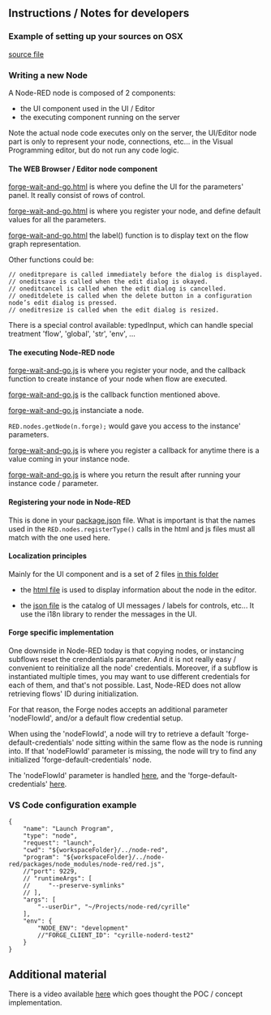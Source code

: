 
## Instructions / Notes for developers

### Example of setting up your sources on OSX

[source file](setup)

### Writing a new Node

A Node-RED node is composed of 2 components:

- the UI component used in the UI / Editor
- the executing component running on the server

Note the actual node code executes only on the server, the UI/Editor node part is only to represent your node, connections, etc... in the Visual Programming editor, but do not run any code logic.


#### The WEB Browser / Editor node component

[forge-wait-and-go.html](../forge-wait-and-go.html#L24) is where you define the UI for the parameters' panel. It really consist of rows of control.

[forge-wait-and-go.html](../forge-wait-and-go.html#L42) is where you register your node, and define default values for all the parameters.

[forge-wait-and-go.html](../forge-wait-and-go.html#L60) the label() function is to display text on the flow graph representation.

Other functions could be:

	// oneditprepare is called immediately before the dialog is displayed.
	// oneditsave is called when the edit dialog is okayed.
	// oneditcancel is called when the edit dialog is cancelled.
	// oneditdelete is called when the delete button in a configuration node’s edit dialog is pressed.
	// oneditresize is called when the edit dialog is resized.

There is a special control available: typedInput, which can handle special treatment 'flow', 'global', 'str', 'env', ...

#### The executing Node-RED node

[forge-wait-and-go.js](../forge-wait-and-go.js#L76) is where you register your node, and the callback function to create instance of your node when flow are executed.

[forge-wait-and-go.js](../forge-wait-and-go.js#L25) is the callback function mentioned above.

[forge-wait-and-go.js](../forge-wait-and-go.js#L26) instanciate a node.

```RED.nodes.getNode(n.forge);``` would gave you access to the instance' parameters.

[forge-wait-and-go.js](../forge-wait-and-go.js#L72) is where you register a callback for anytime there is a value coming in your instance node.

[forge-wait-and-go.js](../forge-wait-and-go.js#L43) is where you return the result after running your instance code / parameter.

#### Registering your node in Node-RED

This is done in your [package.json](../package.json#L24) file. What is important is that the names used in the ```RED.nodes.registerType()``` calls in the html and js files must all match with the one used here.

#### Localization principles

Mainly for the UI component and is a set of 2 files [in this folder](../locales/en-US)

- the [html file](../locales/en-US/forge-wait-and-go.html) is used to display information about the node in the editor.

- the [json file](../locales/en-US/forge-wait-and-go.json) is the catalog of UI messages / labels for controls, etc... It use the i18n library to render the messages in the UI.

#### Forge specific implementation

One downside in Node-RED today is that copying nodes, or instancing subflows reset the crendentials parameter. And it is not really easy / convenient to reinitialize all the node' credentials. Moreover, if a subflow is instantiated multiple times, you may want to use different credentials for each of them, and that's not possible. Last, Node-RED does not allow retrieving flows' ID during initialization.

For that reason, the Forge nodes accepts an additional parameter 'nodeFlowId', and/or a default flow credential setup.

When using the 'nodeFlowId', a node will try to retrieve a default 'forge-default-credentials' node sitting within the same flow as the node is running into. If that 'nodeFlowId' parameter is missing, the node will try to find any initialized 'forge-default-credentials' node.

The 'nodeFlowId' parameter is handled [here](../forge-oss.js#L45), and the 'forge-default-credentials' [here](../forge-oss.js#L63).

### VS Code configuration example

```
{
	"name": "Launch Program",
	"type": "node",
	"request": "launch",
	"cwd": "${workspaceFolder}/../node-red",
	"program": "${workspaceFolder}/../node-red/packages/node_modules/node-red/red.js",
	//"port": 9229,
	// "runtimeArgs": [
	//     "--preserve-symlinks"
	// ],
	"args": [
		"--userDir", "~/Projects/node-red/cyrille"
	],
	"env": {
		"NODE_ENV": "development"
		//"FORGE_CLIENT_ID": "cyrille-noderd-test2"
	}
}
```

## Additional material

There is a video available [here](.) which goes thought the POC / concept implementation.